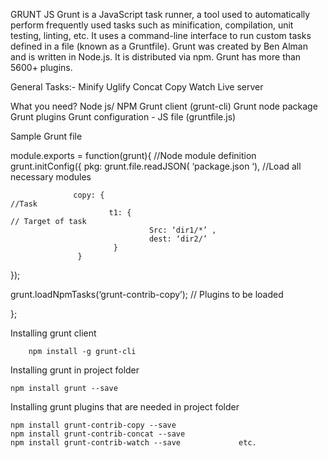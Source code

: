 GRUNT JS
Grunt is a JavaScript task runner, a tool used to automatically perform frequently used tasks such as minification, compilation, unit testing, linting, etc. It uses a command-line interface to run custom tasks defined in a file (known as a Gruntfile). Grunt was created by Ben Alman and is written in Node.js. It is distributed via npm. Grunt has more than 5600+ plugins.


General Tasks:-
Minify
Uglify
Concat
Copy
Watch
Live server


What you need?
Node js/ NPM
Grunt client (grunt-cli)
Grunt node package
Grunt plugins
Grunt configuration - JS file (gruntfile.js)


Sample Grunt file


module.exports = function(grunt){                                                   //Node module definition
         grunt.initConfig({
                  pkg: grunt.file.readJSON( ‘package.json ‘),                	    //Load all necessary modules
                           
                  copy: {                                                           //Task
                          t1: {                                                     // Target of task
                                   Src: ‘dir1/*’ ,               
                                   dest: ‘dir2/’
                           }
                   }
});

grunt.loadNpmTasks(‘grunt-contrib-copy’);                 	                   // Plugins to be loaded

};








Installing grunt client

     	npm install -g grunt-cli

Installing grunt in project folder

	npm install grunt --save

Installing grunt plugins that are needed in project folder

	npm install grunt-contrib-copy --save
	npm install grunt-contrib-concat --save
	npm install grunt-contrib-watch --save             etc.


